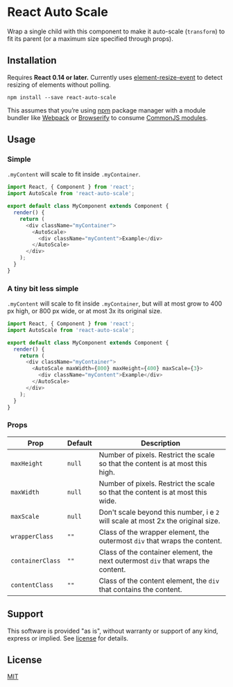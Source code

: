 React Auto Scale
=========================

Wrap a single child with this component to make it auto-scale (`transform`) to fit its parent (or a maximum size specified through props).

## Installation

Requires **React 0.14 or later.** Currently uses [element-resize-event](https://github.com/KyleAMathews/element-resize-event) to detect resizing of elements without polling.

```
npm install --save react-auto-scale
```

This assumes that you’re using [npm](http://npmjs.com/) package manager with a module bundler like [Webpack](http://webpack.github.io) or [Browserify](http://browserify.org/) to consume [CommonJS modules](http://webpack.github.io/docs/commonjs.html).

## Usage

### Simple

`.myContent` will scale to fit inside `.myContainer`.

```javascript
import React, { Component } from 'react';
import AutoScale from 'react-auto-scale';

export default class MyComponent extends Component {
  render() {
    return (
      <div className="myContainer">
        <AutoScale>
          <div className="myContent">Example</div>
        </AutoScale>
      </div>
    );
  }
}
```

### A tiny bit less simple

`.myContent` will scale to fit inside `.myContainer`, but will at most grow to 400 px high, or 800 px wide, or at most 3x its original size.

```javascript
import React, { Component } from 'react';
import AutoScale from 'react-auto-scale';

export default class MyComponent extends Component {
  render() {
    return (
      <div className="myContainer">
        <AutoScale maxWidth={800} maxHeight={400} maxScale={3}>
          <div className="myContent">Example</div>
        </AutoScale>
      </div>
    );
  }
}
```

### Props

| Prop | Default | Description |
| --- | --- | --- |
| `maxHeight` | `null` | Number of pixels. Restrict the scale so that the content is at most this high. |
| `maxWidth` | `null` | Number of pixels. Restrict the scale so that the content is at most this wide. |
| `maxScale` | `null` | Don't scale beyond this number, i e `2` will scale at most 2x the original size. |
| `wrapperClass` | `""` | Class of the wrapper element, the outermost `div` that wraps the content. |
| `containerClass` | `""` | Class of the container element, the next outermost `div` that wraps the content. |
| `contentClass` | `""` | Class of the content element, the `div` that contains the content. |

## Support

This software is provided "as is", without warranty or support of any kind, express or implied. See [license](https://github.com/tomat/react-reflorp/blob/master/LICENSE.md) for details.

## License

[MIT](https://github.com/tomat/react-auto-scale/blob/master/LICENSE.md)
